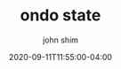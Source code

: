 ---
date: 2020-09-11T11:55:00-04:00
title: "ondo state"
ab: ""
seo_title: "List of all current and former ondo state senators"
description: List of all current and former ondo state senators
author: john shim
url: /nigeria/ondo/
weight: 1
---